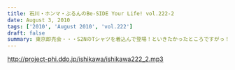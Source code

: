 ```yaml
---
title: 石川・ホンマ・ぶるんのBe-SIDE Your Life! vol.222-2
date: August 3, 2010
tags: ['2010', 'August 2010', 'vol.222']
draft: false
summary: 東京即売会・・・S2NのTシャツを着込んで登場！といきたかったところですがっ！（NAMAEも着ていったよ）なんと、ぶるんサン・・・素でフツーのいつもの服で登場！ぶるんサンのTシャツはまだリスナーの目に生で触れることはないのでした・・・NAMAE
---
```


http://project-phi.ddo.jp/ishikawa/ishikawa222_2.mp3